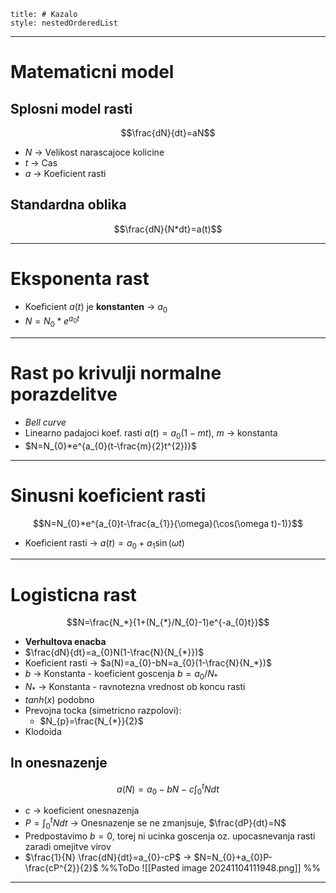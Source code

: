 ```table-of-contents
title: # Kazalo
style: nestedOrderedList
```
---
# Matematicni model
## Splosni model rasti
$$\frac{dN}{dt}=aN$$
- $N$ -> Velikost narascajoce kolicine
- $t$ -> Cas
- $a$ -> Koeficient rasti 
## Standardna oblika
$$\frac{dN}{N*dt}=a(t)$$

---
# Eksponenta rast
- Koeficient $a(t)$ je **konstanten** -> $a_{0}$
- $N=N_{0}*e^{a_{0}t}$ 
---
# Rast po krivulji normalne porazdelitve
- *Bell curve*
- Linearno padajoci koef. rasti $a(t)=a_{0}(1-mt)$, $m$ -> konstanta
- $N=N_{0}*e^{a_{0}(t-\frac{m}{2}t^{2})}$
---
# Sinusni koeficient rasti
$$N=N_{0}*e^{a_{0}t-\frac{a_{1}}{\omega}(\cos(\omega t)-1)}$$
- Koeficient rasti -> $a(t)=a_{0}+a_{1}\sin(\omega t)$
---
# Logisticna rast
$$N=\frac{N_*}{1+(N_{*}/N_{0}-1)e^{-a_{0}t}}$$
- **Verhultova enacba**
- $\frac{dN}{dt}=a_{0}N(1-\frac{N}{N_{*}})$
- Koeficient rasti -> $a(N)=a_{0}-bN=a_{0}(1-\frac{N}{N_*})$
- $b$ -> Konstanta - koeficient goscenja $b=a_{0}/N_{*}$
- $N_{*}$ -> Konstanta - ravnotezna vrednost ob koncu rasti
- $tanh(x)$ podobno
- Prevojna tocka (simetricno razpolovi):
	- $N_{p}=\frac{N_{*}}{2}$ 
- Klodoida
## In onesnazenje
$$a(N)=a_{0}-bN-c\int^t_0{Ndt}$$
- $c$ -> koeficient onesnazenja
- $P=\int^{t}_{0}N dt$ -> Onesnazenje se ne zmanjsuje, $\frac{dP}{dt}=N$
- Predpostavimo $b=0$, torej ni ucinka goscenja oz. upocasnevanja rasti zaradi omejitve virov
- $\frac{1}{N} \frac{dN}{dt}=a_{0}-cP$ -> $N=N_{0}+a_{0}P- \frac{cP^{2}}{2}$
 %%ToDo
![[Pasted image 20241104111948.png]]
 %%

---
